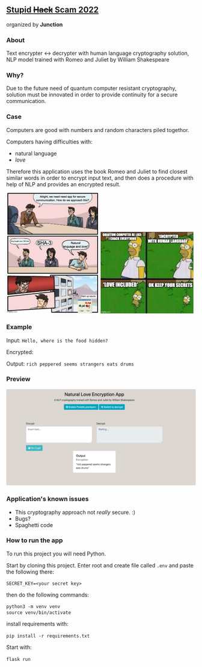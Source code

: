 ## [Stupid ~~Hack~~ Scam 2022](https://app.hackjunction.com/events/stupid-hack-2022)
organized by <b>Junction</b>

### About
Text encrypter <-> decrypter with human language cryptography solution, NLP model trained with Romeo and Juliet by William Shakespeare

### Why?

Due to the future need of quantum computer resistant cryptography, solution must be innovated in order to provide continuity for a secure communication.

### Case
Computers are good with numbers and random characters piled togethor.

Computers having difficulties with:
- natural language
- <i>love</i>

Therefore this application uses the book Romeo and Juliet to find closest similar words in order to encrypt input text, and then does a procedure with help of NLP and provides an encrypted result. 

<p float="left">
    <img src="https://github.com/eherra/stupidhack2022/blob/main/docs/images/meeting.jpeg" alt="meeting" width="49%" height="49%">
    <img src="https://github.com/eherra/stupidhack2022/blob/main/docs/images/homer.jpeg" alt="homerMeme" width="49%" height="49%">
</p>

### Example

Input:
<code>Hello, where is the food hidden?</code>

Encrypted:

Output:
<code>rich peppered seems strangers eats drums</code>

### Preview
<img src="https://github.com/eherra/stupidhack2022/blob/main/docs/images/info.png" alt="reviewPhoto">


### Application's known issues
- This cryptography approach not <i>really</i> secure. :)
- Bugs?
- Spaghetti code

### How to run the app

To run this project you will need Python.

Start by cloning this project. Enter root and create file called ```.env``` and paste the following there:

```
SECRET_KEY=<your secret key>
```

then do the following commands:

```
python3 -m venv venv
source venv/bin/activate
```

install requirements with:

```pip install -r requirements.txt```

Start with:

```flask run```
